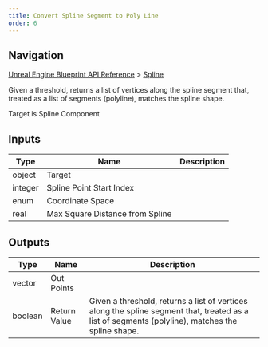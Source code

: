 ```yaml
---
title: Convert Spline Segment to Poly Line
order: 6
---
```

## Navigation

[Unreal Engine Blueprint API Reference](https://dev.epicgames.com/documentation/en-us/unreal-engine/BlueprintAPI) > [Spline](https://dev.epicgames.com/documentation/en-us/unreal-engine/BlueprintAPI/Spline)

Given a threshold, returns a list of vertices along the spline segment that, treated as a list of segments (polyline), matches the spline shape.

Target is Spline Component

## Inputs

| Type | Name | Description |
| --- | --- | --- |
| object | Target |  |
| integer | Spline Point Start Index |  |
| enum | Coordinate Space |  |
| real | Max Square Distance from Spline |  |

## Outputs

| Type | Name | Description |
| --- | --- | --- |
| vector | Out Points |  |
| boolean | Return Value | Given a threshold, returns a list of vertices along the spline segment that, treated as a list of segments (polyline), matches the spline shape. |
